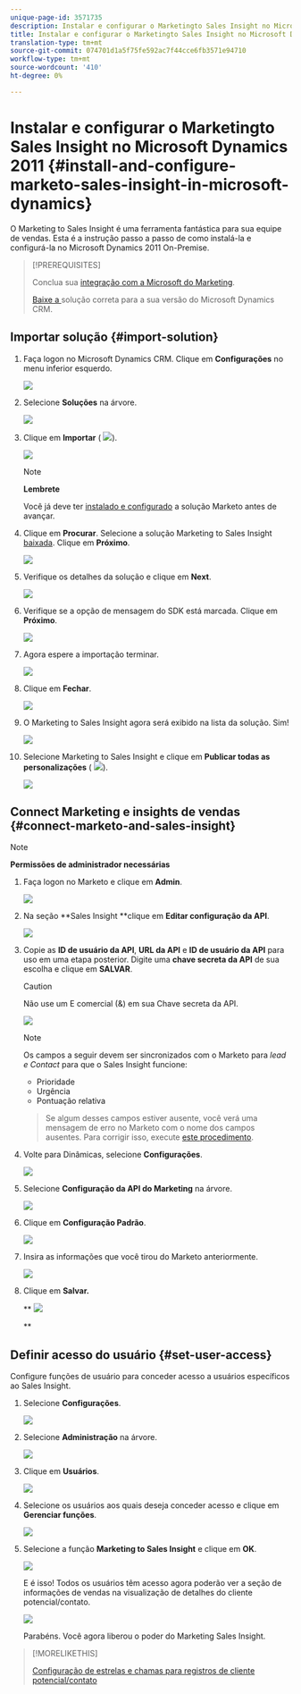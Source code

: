 ```yaml
---
unique-page-id: 3571735
description: Instalar e configurar o Marketingto Sales Insight no Microsoft Dynamics 2011 - Documentos do Marketing - Documentação do produto
title: Instalar e configurar o Marketingto Sales Insight no Microsoft Dynamics 2011
translation-type: tm+mt
source-git-commit: 074701d1a5f75fe592ac7f44cce6fb3571e94710
workflow-type: tm+mt
source-wordcount: '410'
ht-degree: 0%

---
```



# Instalar e configurar o Marketingto Sales Insight no Microsoft Dynamics 2011 {#install-and-configure-marketo-sales-insight-in-microsoft-dynamics}

O Marketing to Sales Insight é uma ferramenta fantástica para sua equipe de vendas. Esta é a instrução passo a passo de como instalá-la e configurá-la no Microsoft Dynamics 2011 On-Premise.

>[!PREREQUISITES]
>
>Conclua sua [integração com a Microsoft do Marketing](http://docs.marketo.com/x/DoA2).
>
>[Baixe a ](http://docs.marketo.com/x/LoJo) solução correta para a sua versão do Microsoft Dynamics CRM.

## Importar solução {#import-solution}

1. Faça logon no Microsoft Dynamics CRM. Clique em **Configurações** no menu inferior esquerdo.

   ![](assets/image2015-5-4-10-3a39-3a44.png)

1. Selecione **Soluções** na árvore.

   ![](assets/image2015-5-4-10-3a41-3a56.png)

1. Clique em **Importar** ( ![](assets/image2015-5-4-10-3a45-3a44.png)).

   ![](assets/image2015-5-4-10-3a42-3a38.png)

   >[!NOTE]
   >
   >**Lembrete**
   >
   >
   >Você já deve ter [instalado e configurado](install-and-configure-marketo-sales-insight-in-microsoft-dynamics-2011.md) a solução Marketo antes de avançar.

1. Clique em **Procurar**. Selecione a solução Marketing to Sales Insight [baixada](download-the-marketo-sales-insight-solution-for-microsoft-dynamics.md). Clique em **Próximo**.

   ![](assets/image2015-5-4-10-3a55-3a15.png)

1. Verifique os detalhes da solução e clique em **Next**.

   ![](assets/image2015-5-4-10-3a57-3a31.png)

1. Verifique se a opção de mensagem do SDK está marcada. Clique em **Próximo**.

   ![](assets/image2015-5-4-11-3a43-3a37.png)

1. Agora espere a importação terminar.

   ![](assets/image2015-5-4-11-3a0-3a58.png)

1. Clique em **Fechar**.

   ![](assets/crmhand.png)

1. O Marketing to Sales Insight agora será exibido na lista da solução. Sim!

   ![](assets/image2015-5-4-11-3a2-3a37.png)

1. Selecione Marketing to Sales Insight e clique em **Publicar todas as personalizações** ( ![](assets/image2015-5-4-11-3a7-3a8.png)).

   ![](assets/image2015-5-4-11-3a8-3a27.png)

## Connect Marketing e insights de vendas {#connect-marketo-and-sales-insight}

>[!NOTE]
>
>**Permissões de administrador necessárias**

1. Faça logon no Marketo e clique em **Admin**.

   ![](assets/image2014-12-12-9-3a6-3a50.png)

1. Na seção **Sales Insight **clique em **Editar configuração da API**.

   ![](assets/image2014-12-12-9-3a7-3a0.png)

1. Copie as **ID de usuário da API**, **URL da API** e **ID de usuário da API** para uso em uma etapa posterior. Digite uma **chave secreta da API** de sua escolha e clique em **SALVAR**.

   >[!CAUTION]
   >
   >Não use um E comercial (&amp;) em sua Chave secreta da API.

   ![](assets/image2015-5-4-11-3a16-3a3.png)

   >[!NOTE]
   >
   >Os campos a seguir devem ser sincronizados com o Marketo para *lead e Contact* para que o Sales Insight funcione:
   >
   >    
   >    
   >    * Prioridade
   >    * Urgência
   >    * Pontuação relativa

   >    
   >    
   >Se algum desses campos estiver ausente, você verá uma mensagem de erro no Marketo com o nome dos campos ausentes. Para corrigir isso, execute [este procedimento](../../../../product-docs/marketo-sales-insight/msi-for-microsoft-dynamics/setting-up-and-using/required-fields-for-syncing-marketo-with-dynamics.md).

1. Volte para Dinâmicas, selecione **Configurações**.

   ![](assets/image2015-5-4-10-3a39-3a44.png)

1. Selecione **Configuração da API do Marketing** na árvore.

   ![](assets/image2015-5-4-11-3a22-3a41.png)

1. Clique em **Configuração Padrão**.

   ![](assets/image2015-5-4-11-3a26-3a10.png)

1. Insira as informações que você tirou do Marketo anteriormente.

   ![](assets/image2015-5-4-11-3a27-3a16.png)

1. Clique em **Salvar.**

   ** ![](assets/image2015-5-4-11-3a28-3a13.png)

   **

## Definir acesso do usuário {#set-user-access}

Configure funções de usuário para conceder acesso a usuários específicos ao Sales Insight.

1. Selecione **Configurações**.

   ![](assets/image2015-5-4-11-3a30-3a54.png)

1. Selecione **Administração** na árvore.

   ![](assets/image2015-5-4-11-3a31-3a39.png)

1. Clique em **Usuários**.

   ![](assets/image2015-5-4-11-3a32-3a25.png)

1. Selecione os usuários aos quais deseja conceder acesso e clique em **Gerenciar funções**.

   ![](assets/image2015-5-4-11-3a35-3a8.png)

1. Selecione a função **Marketing to Sales Insight** e clique em **OK**.

   ![](assets/image2015-5-4-11-3a36-3a59.png)

   E é isso! Todos os usuários têm acesso agora poderão ver a seção de informações de vendas na visualização de detalhes do cliente potencial/contato.

   ![](assets/image2015-5-4-11-3a39-3a23.png)

   Parabéns. Você agora liberou o poder do Marketing Sales Insight.

>[!MORELIKETHIS]
>
>[Configuração de estrelas e chamas para registros de cliente potencial/contato](http://docs.marketo.com/x/BICMAg)

